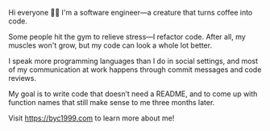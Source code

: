 Hi everyone 👋🏻 I'm a software engineer—a creature that turns coffee into code.

Some people hit the gym to relieve stress—I refactor code. After all, my muscles won't grow, but my code can look a whole lot better.

I speak more programming languages than I do in social settings, and most of my communication at work happens through commit messages and code reviews.

My goal is to write code that doesn’t need a README, and to come up with function names that still make sense to me three months later.

Visit <https://byc1999.com> to learn more about me!
